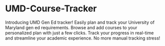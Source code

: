 # UMD-Course-Tracker
Introducing UMD Gen Ed tracker! Easily plan and track your University of Maryland gen ed requirements. Browse and add courses to your personalized plan with just a few clicks. Track your progress in real-time and streamline your academic experience. No more manual tracking stress!
